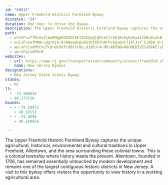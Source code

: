 ```yaml
---
id: "69815"
name: Upper Freehold Historic Farmland Byway
distance: "24"
duration: One hour to drive the byway.
description: The Upper Freehold Historic Farmland Byway captures the unique agricultural, historical, environmental and cultural traditions in Upper Freehold, Allentown, and the area surrounding these colonial towns.
path:
  - wletFvvffMiGvJ}AwHMg@GOEOEEEEIIUk@y@}@kCeC}CkE{BcEyBaEyAiCkBuDiAsB]i@wB{Es@yAeAcCi@kAoEkJ_HgOQe@cB{DyCsGQe@gAcDq@kBi@uAo@iBe@{@nLgPP_@^w@HSH{@?gAIaAy@yEy@uH_@cGq@yTIgB?wAL{APyAd@eFdHuh@V_BFs@x@qTn@iORcEt@kTz@eWbAi\jBi^XcCLeB@iBBwACc@Ak@_@_Bg@_A_@gAWq@Si@?CIe@UiDQaD?OGy@FiBPuA^uAd@mB^qA\cATqABwB@g@R]pA_g@RiOOoA[wA]mAYkAWuACWE_@C[i@SqDwLwAcDaBoBuBcD}AwAyAyAeA_BqAcG_BiGiBeGmB{GoC}GgBuFsB{Eo@mC_@gBQs@GYUk@\sBt@eCfAuCbAsAXe@^_@T{@D_@HgADaEo@}Ba@qAY_A?yEM{EE}CBuDe@iF~H\~ATz@PTHnA|@|@f@T^xErHjAdBrAhB`HzLhAL~@Ez@^xAdC|AzEt@rAxE`EpAhDh@rA?~AOpBKxAClAKfC?BNbD~C`GjRdYrAnBtB~Cd@r@bQrXzJfOr@nAzTv_@xDgTdB_IR_CP{@xBcLl@aDVcB?aCOwCk@kD_A{Ek@cDi@eDCc@I{@IcBBaExA_\B]p@aPt@oO\mIFiCh@oK|@wVpC}AlB{@TEnBg@`Ab@`CtAtD^p@OtAUfMOnFSnUg@xE~MtEfOtH|IpAjBlAlAb@Vf@x@dEdK~@lAb@`CrClLdMjXrDdVz@vQjCfc@x@|B
  - ou}sFvoafMRWcc@grA{K~DsANaa@o@uOSzDjKhFnNrPvh@z@nCTjAlJtY`CiAbH_B~Cg@dB_@p@WRG^Or@i@jAUd@?bA]zAy@t@WnAD~LYb@Yh@_BTiANg@J_@
  - wp~sFn|ueMhCnLPr@~@zDXfCdBtSrDp_@j@hJrA~OD|ABf@@vADn@EDIzEIxBGbE?zBFnA\nBd@zDr@~BjAnCn@lBjG~QhHpPx@nChAfDjEfOrEnRtBeAnHeDnBi@lAA^G^?`AHrN{@jTcBbSaAvY}AlCQpKo@lIjAzHn@dWiCuAr`@uAdOStAp@la@i]oEyCY}HnBqEpAmb@vLgDjV}`@xTwONmKD{W~@}HTQBIHIVCR?Bw@j@gE[
  - wp~sFp|ueMScB
websites:
  - url: https://www.nj.gov/transportation/community/scenic/freehold.shtm
    name: New Jersey Byways
designations:
  - New Jersey State Scenic Byway
states:
  - NJ
ll:
  - -74.586832
  - 40.173728
bounds:
  - - -74.58872
    - 40.10152
  - - -74.4696
    - 40.189824

---
```


The Upper Freehold Historic Farmland Byway captures the unique agricultural, historical, environmental and cultural traditions in Upper Freehold, Allentown, and the area surrounding these colonial towns. This is a colonial township where history meets the present. Allentown, founded in 1706, has remained essentially untouched by modern development and remains one of the largest contiguous historic districts in New Jersey. A visit to this byway offers visitors the opportunity to view history in a working agricultural area.
